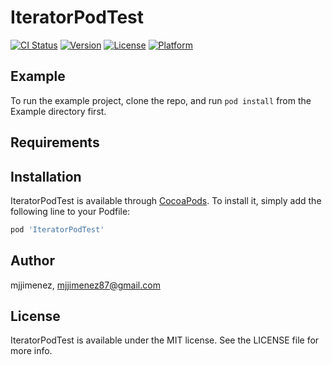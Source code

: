 # IteratorPodTest

[![CI Status](https://img.shields.io/travis/mjjimenez/IteratorPodTest.svg?style=flat)](https://travis-ci.org/mjjimenez/IteratorPodTest)
[![Version](https://img.shields.io/cocoapods/v/IteratorPodTest.svg?style=flat)](https://cocoapods.org/pods/IteratorPodTest)
[![License](https://img.shields.io/cocoapods/l/IteratorPodTest.svg?style=flat)](https://cocoapods.org/pods/IteratorPodTest)
[![Platform](https://img.shields.io/cocoapods/p/IteratorPodTest.svg?style=flat)](https://cocoapods.org/pods/IteratorPodTest)

## Example

To run the example project, clone the repo, and run `pod install` from the Example directory first.

## Requirements

## Installation

IteratorPodTest is available through [CocoaPods](https://cocoapods.org). To install
it, simply add the following line to your Podfile:

```ruby
pod 'IteratorPodTest'
```

## Author

mjjimenez, mjjimenez87@gmail.com

## License

IteratorPodTest is available under the MIT license. See the LICENSE file for more info.
